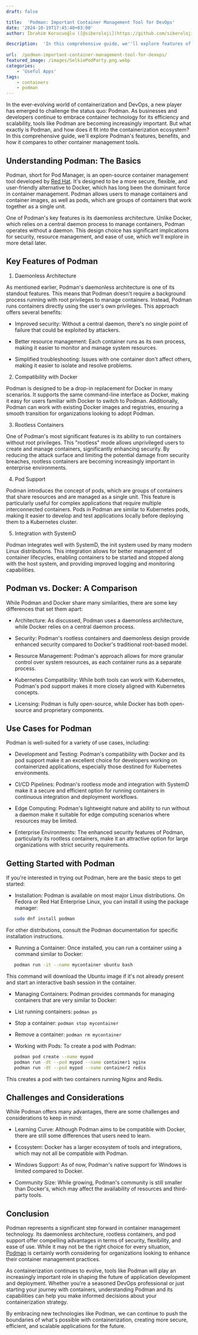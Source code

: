 ```yaml
---
draft: false

title:  'Podman: Important Container Management Tool for DevOps'
date: '2024-10-19T17:45:40+03:00'
author: İbrahim Korucuoğlu ([@siberoloji](https://github.com/siberoloji))

description:  'In this comprehensive guide, we''ll explore features of Podman, benefits, and how it compares to other container management tools.' 
 
url:  /podman-important-container-management-tool-for-devops/
featured_image: /images/SelkiePodParty.png.webp
categories:
    - 'Useful Apps'
tags:
    - containers
    - podman
---
```

In the ever-evolving world of containerization and DevOps, a new player has emerged to challenge the status quo: Podman. As businesses and developers continue to embrace container technology for its efficiency and scalability, tools like Podman are becoming increasingly important. But what exactly is Podman, and how does it fit into the containerization ecosystem? In this comprehensive guide, we'll explore Podman's features, benefits, and how it compares to other container management tools.

## Understanding Podman: The Basics

Podman, short for Pod Manager, is an open-source container management tool developed by <a href="https://www.siberoloji.com/a-beginners-guide-to-red-hat-enterprise-linux-rhel/" target="_blank" rel="noopener" title="">Red Hat</a>. It's designed to be a more secure, flexible, and user-friendly alternative to Docker, which has long been the dominant force in container management. Podman allows users to manage containers and container images, as well as pods, which are groups of containers that work together as a single unit.

One of Podman's key features is its daemonless architecture. Unlike Docker, which relies on a central daemon process to manage containers, Podman operates without a daemon. This design choice has significant implications for security, resource management, and ease of use, which we'll explore in more detail later.

## Key Features of Podman

1. Daemonless Architecture

As mentioned earlier, Podman's daemonless architecture is one of its standout features. This means that Podman doesn't require a background process running with root privileges to manage containers. Instead, Podman runs containers directly using the user's own privileges. This approach offers several benefits:
* Improved security: Without a central daemon, there's no single point of failure that could be exploited by attackers.

* Better resource management: Each container runs as its own process, making it easier to monitor and manage system resources.

* Simplified troubleshooting: Issues with one container don't affect others, making it easier to isolate and resolve problems.
2. Compatibility with Docker

Podman is designed to be a drop-in replacement for Docker in many scenarios. It supports the same command-line interface as Docker, making it easy for users familiar with Docker to switch to Podman. Additionally, Podman can work with existing Docker images and registries, ensuring a smooth transition for organizations looking to adopt Podman.

3. Rootless Containers

One of Podman's most significant features is its ability to run containers without root privileges. This "rootless" mode allows unprivileged users to create and manage containers, significantly enhancing security. By reducing the attack surface and limiting the potential damage from security breaches, rootless containers are becoming increasingly important in enterprise environments.

4. Pod Support

Podman introduces the concept of pods, which are groups of containers that share resources and are managed as a single unit. This feature is particularly useful for complex applications that require multiple interconnected containers. Pods in Podman are similar to Kubernetes pods, making it easier to develop and test applications locally before deploying them to a Kubernetes cluster.

5. Integration with SystemD

Podman integrates well with SystemD, the init system used by many modern Linux distributions. This integration allows for better management of container lifecycles, enabling containers to be started and stopped along with the host system, and providing improved logging and monitoring capabilities.

## Podman vs. Docker: A Comparison

While Podman and Docker share many similarities, there are some key differences that set them apart:
* Architecture: As discussed, Podman uses a daemonless architecture, while Docker relies on a central daemon process.

* Security: Podman's rootless containers and daemonless design provide enhanced security compared to Docker's traditional root-based model.

* Resource Management: Podman's approach allows for more granular control over system resources, as each container runs as a separate process.

* Kubernetes Compatibility: While both tools can work with Kubernetes, Podman's pod support makes it more closely aligned with Kubernetes concepts.

* Licensing: Podman is fully open-source, while Docker has both open-source and proprietary components.
## Use Cases for Podman

Podman is well-suited for a variety of use cases, including:
* Development and Testing: Podman's compatibility with Docker and its pod support make it an excellent choice for developers working on containerized applications, especially those destined for Kubernetes environments.

* CI/CD Pipelines: Podman's rootless mode and integration with SystemD make it a secure and efficient option for running containers in continuous integration and deployment workflows.

* Edge Computing: Podman's lightweight nature and ability to run without a daemon make it suitable for edge computing scenarios where resources may be limited.

* Enterprise Environments: The enhanced security features of Podman, particularly its rootless containers, make it an attractive option for large organizations with strict security requirements.
## Getting Started with Podman

If you're interested in trying out Podman, here are the basic steps to get started:
* Installation: Podman is available on most major Linux distributions. On Fedora or Red Hat Enterprise Linux, you can install it using the package manager:

```bash
   sudo dnf install podman
```

For other distributions, consult the Podman documentation for specific installation instructions.



* Running a Container: Once installed, you can run a container using a command similar to Docker:

```bash
   podman run -it --name mycontainer ubuntu bash
```

This command will download the Ubuntu image if it's not already present and start an interactive bash session in the container.



* Managing Containers: Podman provides commands for managing containers that are very similar to Docker:

* List running containers: `podman ps`

* Stop a container: `podman stop mycontainer`

* Remove a container: `podman rm mycontainer`




* Working with Pods: To create a pod with Podman:

```bash
   podman pod create --name mypod
   podman run -dt --pod mypod --name container1 nginx
   podman run -dt --pod mypod --name container2 redis
```

This creates a pod with two containers running Nginx and Redis.

## Challenges and Considerations

While Podman offers many advantages, there are some challenges and considerations to keep in mind:
* Learning Curve: Although Podman aims to be compatible with Docker, there are still some differences that users need to learn.

* Ecosystem: Docker has a larger ecosystem of tools and integrations, which may not all be compatible with Podman.

* Windows Support: As of now, Podman's native support for Windows is limited compared to Docker.

* Community Size: While growing, Podman's community is still smaller than Docker's, which may affect the availability of resources and third-party tools.
## Conclusion

Podman represents a significant step forward in container management technology. Its daemonless architecture, rootless containers, and pod support offer compelling advantages in terms of security, flexibility, and ease of use. While it may not be the right choice for every situation, <a href="https://podman.io" target="_blank" rel="noopener" title="">Podman</a> is certainly worth considering for organizations looking to enhance their container management practices.

As containerization continues to evolve, tools like Podman will play an increasingly important role in shaping the future of application development and deployment. Whether you're a seasoned DevOps professional or just starting your journey with containers, understanding Podman and its capabilities can help you make informed decisions about your containerization strategy.

By embracing new technologies like Podman, we can continue to push the boundaries of what's possible with containerization, creating more secure, efficient, and scalable applications for the future.
